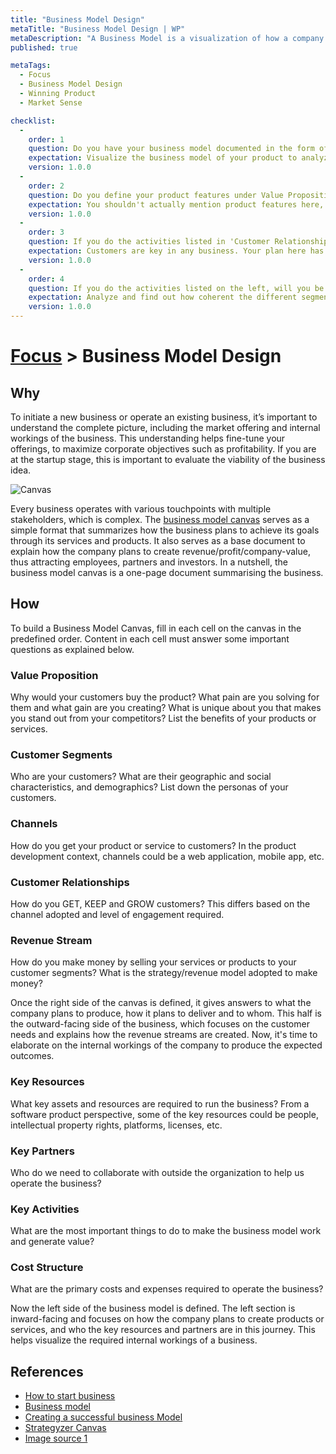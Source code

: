 ```yaml
---
title: "Business Model Design"
metaTitle: "Business Model Design | WP"
metaDescription: "A Business Model is a visualization of how a company plans to operate, create value and make money. The Business Model Canvas consists of nine cells that capture different aspects of a business. It can be used to describe different companies from a startup to a large enterprise."
published: true

metaTags:
  - Focus
  - Business Model Design
  - Winning Product
  - Market Sense

checklist: 
  -
    order: 1
    question: Do you have your business model documented in the form of a canvas (or an equivalent)?
    expectation: Visualize the business model of your product to analyze and optimize how the front-stage (customer-facing elements) and back-stage (partners, key activities, key resources and cost) operate in synergy. 
    version: 1.0.0
  - 
    order: 2
    question: Do you define your product features under Value Proposition?
    expectation: You shouldn't actually mention product features here, rather, think about benefits your product will offer your customers.
    version: 1.0.0
  - 
    order: 3
    question: If you do the activities listed in 'Customer Relationships', will you be able to find and enough retain customers to build a sustainable business?
    expectation: Customers are key in any business. Your plan here has to be well thought through.
    version: 1.0.0
  -
    order: 4
    question: If you do the activities listed on the left, will you be able to deliver all customer facing (right side) activities effectively?
    expectation: Analyze and find out how coherent the different segments are in your business model.
    version: 1.0.0
---
```

# [Focus](../2-focus.md) > Business Model Design

## Why

To initiate a new business or operate an existing business, it’s important to understand the complete picture, including the market offering and internal workings of the business. This understanding helps fine-tune your offerings, to maximize corporate objectives such as profitability. If you are at the startup stage, this is important to evaluate the viability of the business idea.

![Canvas](https://sites.google.com/site/moocmodulesnils/_/rsrc/1472851821761/marketing/the-business-model-canvas/BMC1.jpg)

Every business operates with various touchpoints with multiple stakeholders, which is complex. The [business model canvas](https://www.strategyzer.com/canvas/business-model-canvas) serves as a simple format that summarizes how the business plans to achieve its goals through its services and products. It also serves as a base document to explain how the company plans to create revenue/profit/company-value, thus attracting employees, partners and investors. In a nutshell, the business model canvas is a one-page document summarising the business.

## How

To build a Business Model Canvas, fill in each cell on the canvas in the predefined order. Content in each cell must answer some important questions as explained below.

### Value Proposition

Why would your customers buy the product? What pain are you solving for them and what gain are you creating? What is unique about you that makes you stand out from your competitors? List the benefits of your products or services.

### Customer Segments

Who are your customers? What are their geographic and social characteristics, and demographics? List down the personas of your customers.

### Channels

How do you get your product or service to customers? In the product development context, channels could be a web application, mobile app, etc.

### Customer Relationships

How do you GET, KEEP and GROW customers? This differs based on the channel adopted and level of engagement required.

### Revenue Stream

How do you make money by selling your services or products to your customer segments? What is the strategy/revenue model adopted to make money?

Once the right side of the canvas is defined, it gives answers to what the company plans to produce, how it plans to deliver and to whom. This half is the outward-facing side of the business, which focuses on the customer needs and explains how the revenue streams are created. Now, it's time to elaborate on the internal workings of the company to produce the expected outcomes.

### Key Resources

What key assets and resources are required to run the business? From a software product perspective, some of the key resources could be people, intellectual property rights, platforms, licenses, etc.

### Key Partners

Who do we need to collaborate with outside the organization to help us operate the business?

### Key Activities

What are the most important things to do to make the business model work and generate value?

### Cost Structure

What are the primary costs and expenses required to operate the business?

Now the left side of the business model is defined. The left section is inward-facing and focuses on how the company plans to create products or services, and who the key resources and partners are in this journey. This helps visualize the required internal workings of a business.

## References

- [How to start business](https://www.dummies.com/business/start-a-business/business-plans/defining-your-business-model/)
- [Business model](https://www.investopedia.com/terms/b/businessmodel.asp)
- [Creating a successful business Model](https://www.youtube.com/watch?v=IP0cUBWTgpY)
- [Strategyzer Canvas](https://www.strategyzer.com/canvas/business-model-canvas)
- [Image source 1](https://sites.google.com/site/moocmodulesnils/marketing/the-business-model-canvas)
